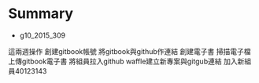 # Summary

* g10_2015_309

這兩週操作
創建gitbook帳號
將gitbook與github作連結
創建電子書
掃描電子檔上傳gitbook電子書
將組員拉入github
waffle建立新專案與gitgub連結
加入新組員40123143
